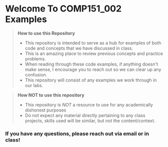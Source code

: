 # Welcome To COMP151_002 Examples
> **How to use this Repository**
> - This repository is intended to serve as a hub for examples of both code and concepts that we have discussed in class.
> - This is an amazing place to review previous concepts and practice problems.
> - When reading through these code examples, if anything doesn't make sense, I encourage you to reach out so we can clear up any confusion.
> - This repository will consist of any examples we work through in our labs.

> **How NOT to use this repository**
> - This repository is *NOT* a resource to use for any academically dishonest purposes
> - Do not expect any material directly pertaining to any class projects, skills used will be similar, but not the content/context.

### If you have any questions, please reach out via email or in class!